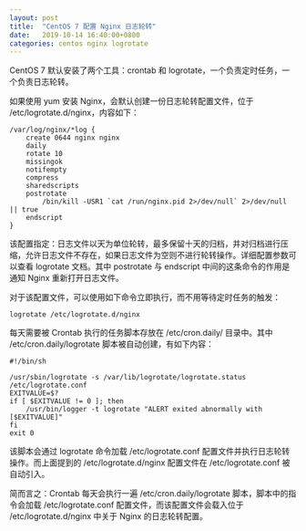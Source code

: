 ```yaml
---
layout: post
title:  "CentOS 7 配置 Nginx 日志轮转"
date:   2019-10-14 16:40:00+0800
categories: centos nginx logrotate
---
```

CentOS 7 默认安装了两个工具：crontab 和 logrotate，一个负责定时任务，一个负责日志轮转。

如果使用 yum 安装 Nginx，会默认创建一份日志轮转配置文件，位于 /etc/logrotate.d/nginx，内容如下：

```
/var/log/nginx/*log {
    create 0644 nginx nginx
    daily
    rotate 10
    missingok
    notifempty
    compress
    sharedscripts
    postrotate
        /bin/kill -USR1 `cat /run/nginx.pid 2>/dev/null` 2>/dev/null || true
    endscript
}
```

该配置指定：日志文件以天为单位轮转，最多保留十天的归档，并对归档进行压缩，允许日志文件不存在，如果日志文件为空则不进行轮转操作。详细配置参数可以查看 logrotate 文档。其中 postrotate 与 endscript 中间的这条命令的作用是通知 Nginx 重新打开日志文件。

对于该配置文件，可以使用如下命令立即执行，而不用等待定时任务的触发：

```
logrotate /etc/logrotate.d/nginx
```

每天需要被 Crontab 执行的任务脚本存放在 /etc/cron.daily/ 目录中。其中 /etc/cron.daily/logrotate 脚本被自动创建，有如下内容：

```
#!/bin/sh

/usr/sbin/logrotate -s /var/lib/logrotate/logrotate.status /etc/logrotate.conf
EXITVALUE=$?
if [ $EXITVALUE != 0 ]; then
    /usr/bin/logger -t logrotate "ALERT exited abnormally with [$EXITVALUE]"
fi
exit 0
```

该脚本会通过 logrotate 命令加载 /etc/logrotate.conf 配置文件并执行日志轮转操作。而上面提到的 /etc/logrotate.d/nginx 配置文件在 /etc/logrotate.conf 被自动引入。

简而言之：Crontab 每天会执行一遍 /etc/cron.daily/logrotate 脚本，脚本中的指令会加载 /etc/logrotate.conf 配置文件，而该配置文件会载入位于 /etc/logrotate.d/nginx 中关于 Nginx 的日志轮转配置。
